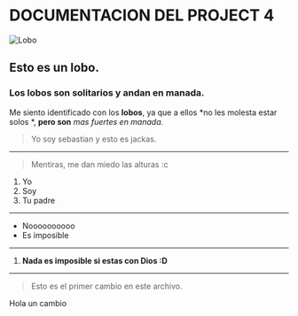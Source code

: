 # DOCUMENTACION DEL PROJECT 4
![Lobo](https://concepto.de/wp-content/uploads/2020/04/lobo-e1588025777127.jpg)
## Esto es un lobo.
### Los lobos son solitarios y andan en manada.
Me siento identificado con los **lobos**, ya que a ellos *no les molesta estar solos *, **pero son** *mas fuertes en manada.*
> Yo soy sebastian y esto es jackas.
---
> Mentiras, me dan miedo las alturas :c 
1. Yo
2. Soy
3. Tu padre
---
- Noooooooooo
- Es imposible
---
1. **Nada es imposible si estas con Dios :D**
---
> Esto es el primer cambio en este archivo.

Hola un cambio
